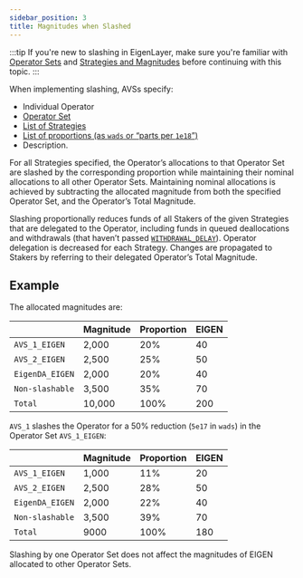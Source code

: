 ```yaml
---
sidebar_position: 3
title: Magnitudes when Slashed
---
```


:::tip
If you're new to slashing in EigenLayer, make sure you're familiar with [Operator Sets](../operator-sets/operator-sets-concept.md)
and [Strategies and Magnitudes](../operator-sets/strategies-and-magnitudes.md) before continuing with this topic.
:::

When implementing slashing, AVSs specify:
* Individual Operator
* [Operator Set](../operator-sets/operator-sets-concept.md)
* [List of Strategies](../operator-sets/strategies-and-magnitudes)
* [List of proportions (as `wads` or “parts per `1e18`”)](../operator-sets/strategies-and-magnitudes)
* Description.

For all Strategies specified, the Operator’s allocations to that Operator Set are slashed by the corresponding proportion 
while maintaining their nominal allocations to all other Operator Sets. Maintaining nominal allocations is achieved by 
subtracting the allocated magnitude from both the specified Operator Set, and the Operator’s Total Magnitude.

Slashing proportionally reduces funds of all Stakers of the given Strategies that are delegated to the Operator, including funds
in queued deallocations and withdrawals (that haven’t passed [`WITHDRAWAL_DELAY`](../../reference/safety-delays-reference.md)). Operator delegation is decreased for each Strategy. 
Changes are propagated to Stakers by referring to their delegated Operator’s Total Magnitude.

## Example

The allocated magnitudes are:

|  | Magnitude | Proportion | EIGEN |
| :---- | :---- | :---- | :---- |
| `AVS_1_EIGEN` | 2,000 | 20% | 40 |
| `AVS_2_EIGEN` | 2,500 | 25% | 50 |
| `EigenDA_EIGEN` | 2,000 | 20% | 40 |
| `Non-slashable` | 3,500 | 35% | 70 |
| `Total`  | 10,000 | 100% | 200 |

`AVS_1` slashes the Operator for a 50% reduction (`5e17` in `wads`) in the Operator Set `AVS_1_EIGEN`:

|  | Magnitude | Proportion | EIGEN |
| :---- | :---- | :---- | :---- |
| `AVS_1_EIGEN` | 1,000 | 11% | 20 |
| `AVS_2_EIGEN` | 2,500 | 28% | 50 |
| `EigenDA_EIGEN` | 2,000 | 22% | 40 |
| `Non-slashable` | 3,500 | 39% | 70 |
| `Total` | 9000 | 100% | 180 |

Slashing by one Operator Set does not affect the magnitudes of EIGEN allocated to other Operator Sets.